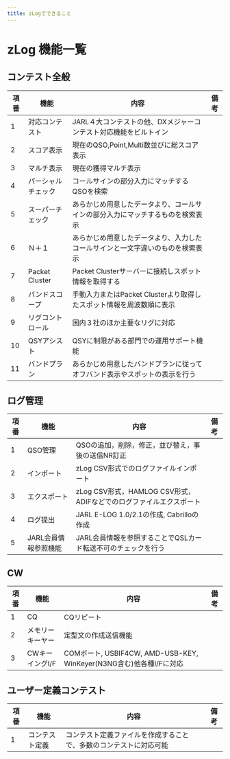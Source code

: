 ```yaml
---
title: zLogでできること
---
```


# zLog 機能一覧

## コンテスト全般

|項番|機能|内容|備考|
| --- | --- | --- | --- |
|1|対応コンテスト|JARL４大コンテストの他、DXメジャーコンテスト対応機能をビルトイン||
|2|スコア表示|現在のQSO,Point,Multi数並びに総スコア表示||
|3|マルチ表示|現在の獲得マルチ表示||
|4|パーシャルチェック|コールサインの部分入力にマッチするQSOを検索||
|5|スーパーチェック|あらかじめ用意したデータより、コールサインの部分入力にマッチするものを検索表示||
|6|Ｎ＋１|あらかじめ用意したデータより、入力したコールサインと一文字違いのものを検索表示||
|7|Packet Cluster|Packet Clusterサーバーに接続しスポット情報を取得する||
|8|バンドスコープ|手動入力またはPacket Clusterより取得したスポット情報を周波数順に表示||
|9|リグコントロール|国内３社のほか主要なリグに対応||
|10|QSYアシスト|QSYに制限がある部門での運用サポート機能||
|11|バンドプラン|あらかじめ用意したバンドプランに従ってオフバンド表示やスポットの表示を行う||

## ログ管理

|項番|機能|内容|備考|
| --- | --- | --- | --- |
|1|QSO管理|QSOの追加，削除，修正，並び替え，事後の送信NR訂正||
|2|インポート|zLog CSV形式でのログファイルインポート||
|3|エクスポート|zLog CSV形式，HAMLOG CSV形式，ADIFなどでのログファイルエクスポート||
|4|ログ提出|JARL E-LOG 1.0/2.1の作成, Cabrilloの作成||
|5|JARL会員情報参照機能|JARL会員情報を参照することでQSLカード転送不可のチェックを行う||

## CW

|項番|機能|内容|備考|
| --- | --- | --- | --- |
|1|CQ|CQリピート||
|2|メモリーキーヤー|定型文の作成送信機能||
|3|CWキーイングI/F|COMポート, USBIF4CW, AMD-USB-KEY, WinKeyer(N3NG含む)他各種I/Fに対応||

## ユーザー定義コンテスト

|項番|機能|内容|備考|
| --- | --- | --- | --- |
|1|コンテスト定義|コンテスト定義ファイルを作成することで、多数のコンテストに対応可能||




